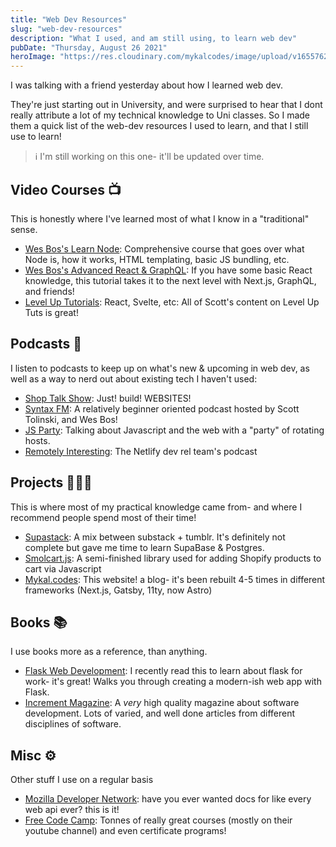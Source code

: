 ```yaml
---
title: "Web Dev Resources"
slug: "web-dev-resources"
description: "What I used, and am still using, to learn web dev"
pubDate: "Thursday, August 26 2021"
heroImage: "https://res.cloudinary.com/mykalcodes/image/upload/v1655762856/Mykal%20Codes/web-dev-resources.webp"
---
```


I was talking with a friend yesterday about how I learned web dev.

They're just starting out in University, and were surprised to hear that I dont really attribute a lot of my technical knowledge to Uni classes.
So I made them a quick list of the web-dev resources I used to learn, and that I still use to learn!

> ℹ I'm still working on this one- it'll be updated over time.

## Video Courses 📺

This is honestly where I've learned most of what I know in a "traditional" sense.

- [Wes Bos's Learn Node](https://learnnode.com): Comprehensive course that goes over what Node is, how it works, HTML templating, basic JS bundling, etc.
- [Wes Bos's Advanced React & GraphQL](https://advancedreact.com/): If you have some basic React knowledge, this tutorial takes it to the next level with Next.js, GraphQL, and friends!
- [Level Up Tutorials](https://leveluptutorials.com): React, Svelte, etc: All of Scott's content on Level Up Tuts is great!

## Podcasts 🎤

I listen to podcasts to keep up on what's new & upcoming in web dev, as well as a way to nerd out about existing tech I haven't used:

- [Shop Talk Show](https://shoptalkshow.com/): Just! build! WEBSITES!
- [Syntax FM](https://syntax.fm): A relatively beginner oriented podcast hosted by Scott Tolinski, and Wes Bos!
- [JS Party](https://changelog.com/jsparty): Talking about Javascript and the web with a "party" of rotating hosts.
- [Remotely Interesting](https://www.netlify.com/blog/2020/09/01/announcing-a-remotely-interesting-podcast/): The Netlify dev rel team's podcast

## Projects 👩🏻‍💻

This is where most of my practical knowledge came from- and where I recommend people spend most of their time!

- [Supastack](https://github.com/MykalMachon/Supastack): A mix between substack + tumblr. It's definitely not complete but gave me time to learn SupaBase & Postgres.
- [Smolcart.js](https://github.com/TinyboxSoftware/Smolcart.js): A semi-finished library used for adding Shopify products to cart via Javascript
- [Mykal.codes](https://github.com/MykalMachon/Mykal.Codes): This website! a blog- it's been rebuilt 4-5 times in different frameworks (Next.js, Gatsby, 11ty, now Astro)

## Books 📚

I use books more as a reference, than anything.

- [Flask Web Development](https://www.oreilly.com/library/view/flask-web-development/9781491991725/): I recently read this to learn about flask for work- it's great! Walks you through creating a modern-ish web app with Flask.
- [Increment Magazine](https://increment.com): A _very_ high quality magazine about software development. Lots of varied, and well done articles from different disciplines of software.

## Misc ⚙

Other stuff I use on a regular basis

- [Mozilla Developer Network](https://mdn.org): have you ever wanted docs for like every web api ever? this is it!
- [Free Code Camp](https://freecodecamp.org): Tonnes of really great courses (mostly on their youtube channel) and even certificate programs!
